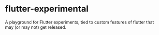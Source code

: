# flutter-experimental

A playground for Flutter experiments, tied to custom features of flutter that
may (or may not) get released.

